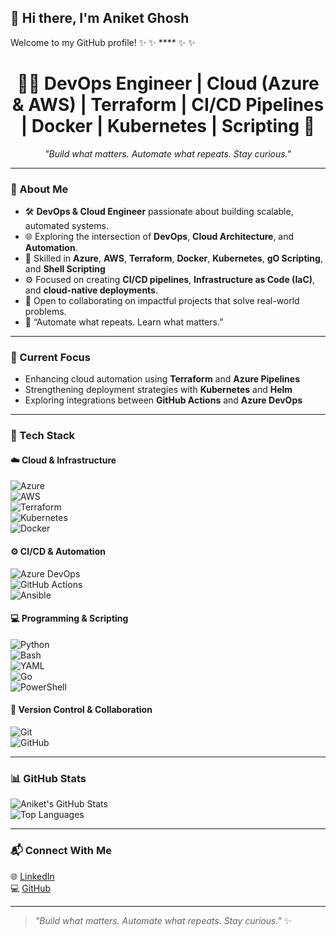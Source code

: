 ## 👋 Hi there, I'm Aniket Ghosh

Welcome to my GitHub profile!
✨  ✨ **** ✨  ✨

<!-- Banner / Header -->
<h1 align="center">👨‍💻 DevOps Engineer | Cloud (Azure & AWS) | Terraform | CI/CD Pipelines | Docker | Kubernetes | Scripting 🚀</h1>

<p align="center">
  <em>"Build what matters. Automate what repeats. Stay curious."</em>
</p>


---

### 🧠 About Me  

- 🛠️ **DevOps & Cloud Engineer** passionate about building scalable, automated systems.  
- 🌐 Exploring the intersection of **DevOps**, **Cloud Architecture**, and **Automation**.  
- 🐍 Skilled in **Azure**, **AWS**, **Terraform**, **Docker**, **Kubernetes**, **gO Scripting**, and **Shell Scripting**
- ⚙️ Focused on creating **CI/CD pipelines**, **Infrastructure as Code (IaC)**, and **cloud-native deployments**.  
- 💬 Open to collaborating on impactful projects that solve real-world problems.  
- 🌌 “Automate what repeats. Learn what matters.”  

---

### 🚀 Current Focus  

- Enhancing cloud automation using **Terraform** and **Azure Pipelines**  
- Strengthening deployment strategies with **Kubernetes** and **Helm**  
- Exploring integrations between **GitHub Actions** and **Azure DevOps**  

---

### 🧰 Tech Stack  

#### ☁️ Cloud & Infrastructure  
![Azure](https://img.shields.io/badge/Microsoft%20Azure-0078D4?style=for-the-badge&logo=microsoftazure&logoColor=white)  
![AWS](https://img.shields.io/badge/Amazon%20AWS-232F3E?style=for-the-badge&logo=amazonaws&logoColor=white)  
![Terraform](https://img.shields.io/badge/Terraform-623CE4?style=for-the-badge&logo=terraform&logoColor=white)  
![Kubernetes](https://img.shields.io/badge/Kubernetes-326CE5?style=for-the-badge&logo=kubernetes&logoColor=white)  
![Docker](https://img.shields.io/badge/Docker-2496ED?style=for-the-badge&logo=docker&logoColor=white)  

#### ⚙️ CI/CD & Automation  
![Azure DevOps](https://img.shields.io/badge/Azure%20DevOps-0078D7?style=for-the-badge&logo=azuredevops&logoColor=white)  
![GitHub Actions](https://img.shields.io/badge/GitHub%20Actions-2088FF?style=for-the-badge&logo=githubactions&logoColor=white)  
![Ansible](https://img.shields.io/badge/Ansible-EE0000?style=for-the-badge&logo=ansible&logoColor=white)  

#### 💻 Programming & Scripting  
![Python](https://img.shields.io/badge/Python-3776AB?style=for-the-badge&logo=python&logoColor=white)  
![Bash](https://img.shields.io/badge/Bash-121011?style=for-the-badge&logo=gnu-bash&logoColor=white)  
![YAML](https://img.shields.io/badge/YAML-CB171E?style=for-the-badge&logo=yaml&logoColor=white)  
![Go](https://img.shields.io/badge/Go-00ADD8?style=for-the-badge&logo=go&logoColor=white)  
![PowerShell](https://img.shields.io/badge/PowerShell-5391FE?style=for-the-badge&logo=powershell&logoColor=white)


#### 🧩 Version Control & Collaboration  
![Git](https://img.shields.io/badge/Git-F05032?style=for-the-badge&logo=git&logoColor=white)  
![GitHub](https://img.shields.io/badge/GitHub-181717?style=for-the-badge&logo=github&logoColor=white)  

---

### 📊 GitHub Stats  

![Aniket's GitHub Stats](https://github-readme-stats.vercel.app/api?username=aniketgh5&show_icons=true&theme=tokyonight)  
![Top Languages](https://github-readme-stats.vercel.app/api/top-langs/?username=aniketgh5&layout=compact&theme=tokyonight)

---

### 📬 Connect With Me  

🌐 [LinkedIn](https://www.linkedin.com/in/aniketghosh6)  
💻 [GitHub](https://github.com/aniketgh5)  

---

> _"Build what matters. Automate what repeats. Stay curious."_ ✨

